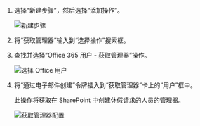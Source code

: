 1. 选择“新建步骤”，然后选择“添加操作”。
   
    ![新建步骤](includes/media/modern-approvals/select-sharepoint-add-action.png)
2. 将“获取管理器”输入到“选择操作”搜索框。
3. 查找并选择“Office 365 用户 - 获取管理器”操作。
   
    ![选择 Office 用户](includes/media/modern-approvals/add-get-manager-action.png)
4. 将“通过电子邮件创建”令牌插入到“获取管理器”卡上的“用户”框中。
   
    此操作将获取在 SharePoint 中创建休假请求的人员的管理器。
   
    ![获取管理器配置](includes/media/modern-approvals/get-manager-card.png)

